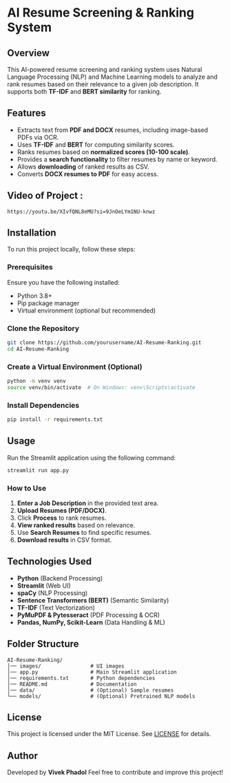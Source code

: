 
# AI Resume Screening & Ranking System


## Overview
This AI-powered resume screening and ranking system uses Natural Language Processing (NLP) and Machine Learning models to analyze and rank resumes based on their relevance to a given job description. It supports both **TF-IDF** and **BERT similarity** for ranking.

## Features
- Extracts text from **PDF and DOCX** resumes, including image-based PDFs via OCR.
- Uses **TF-IDF** and **BERT** for computing similarity scores.
- Ranks resumes based on **normalized scores (10-100 scale)**.
- Provides a **search functionality** to filter resumes by name or keyword.
- Allows **downloading** of ranked results as CSV.
- Converts **DOCX resumes to PDF** for easy access.

## Video of Project :  
    https://youtu.be/XIvfQNL8eMU?si=9JnOeLYm1NU-knwz

## Installation
To run this project locally, follow these steps:

### Prerequisites
Ensure you have the following installed:
- Python 3.8+
- Pip package manager
- Virtual environment (optional but recommended)

### Clone the Repository
```sh
git clone https://github.com/yourusername/AI-Resume-Ranking.git
cd AI-Resume-Ranking
```

### Create a Virtual Environment (Optional)
```sh
python -m venv venv
source venv/bin/activate  # On Windows: venv\Scripts\activate
```

### Install Dependencies
```sh
pip install -r requirements.txt
```

## Usage
Run the Streamlit application using the following command:
```sh
streamlit run app.py
```

### How to Use
1. **Enter a Job Description** in the provided text area.
2. **Upload Resumes (PDF/DOCX)**.
3. Click **Process** to rank resumes.
4. **View ranked results** based on relevance.
5. Use **Search Resumes** to find specific resumes.
6. **Download results** in CSV format.

## Technologies Used
- **Python** (Backend Processing)
- **Streamlit** (Web UI)
- **spaCy** (NLP Processing)
- **Sentence Transformers (BERT)** (Semantic Similarity)
- **TF-IDF** (Text Vectorization)
- **PyMuPDF & Pytesseract** (PDF Processing & OCR)
- **Pandas, NumPy, Scikit-Learn** (Data Handling & ML)

## Folder Structure
```
AI-Resume-Ranking/
│── images/                # UI images
│── app.py                 # Main Streamlit application
│── requirements.txt       # Python dependencies
│── README.md              # Documentation
│── data/                  # (Optional) Sample resumes
└── models/                # (Optional) Pretrained NLP models
```

## License
This project is licensed under the MIT License. See [LICENSE](LICENSE) for details.

## Author
Developed by **Vivek Phadol** Feel free to contribute and improve this project!
